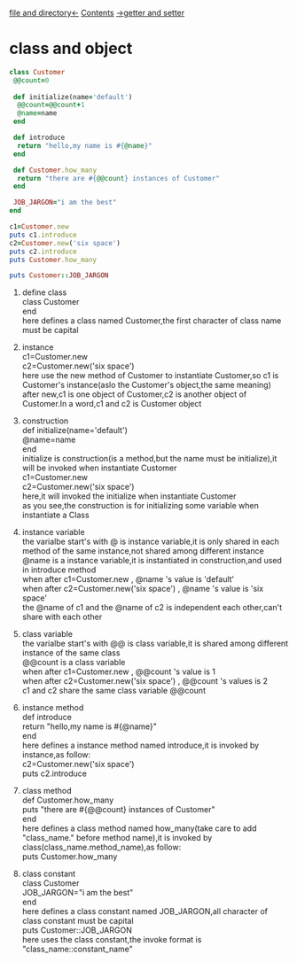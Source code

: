 [file and directory<-](file_and_dir.md)  [Contents](../README.md)  [->getter and setter](getter_and_setter.md)  
# class and object  

```ruby
class Customer
 @@count=0
 
 def initialize(name='default')
  @@count=@@count+1
  @name=name 
 end

 def introduce
  return "hello,my name is #{@name}"
 end

 def Customer.how_many
  return "there are #{@@count} instances of Customer"
 end

 JOB_JARGON="i am the best"
end

c1=Customer.new
puts c1.introduce
c2=Customer.new('six space')
puts c2.introduce
puts Customer.how_many

puts Customer::JOB_JARGON


```
  
1. define class  
class Customer  
end  
here defines a class named Customer,the first character of class name must be capital  
  
2. instance  
c1=Customer.new  
c2=Customer.new('six space')  
here use the new method of Customer to instantiate Customer,so c1 is Customer's instance(aslo the Customer's object,the same meaning)  
after new,c1 is one object of Customer,c2 is another object of Customer.In a word,c1 and c2 is Customer object  
  
3. construction  
 def initialize(name='default')  
  @name=name  
 end  
initialize is construction(is a method,but the name must be initialize),it will be invoked when instantiate Customer  
c1=Customer.new  
c2=Customer.new('six space')  
here,it will invoked the initialize when instantiate Customer  
as you see,the construction is for initializing some variable when instantiate a Class  
  
4. instance variable  
the varialbe start's with @ is instance variable,it is only shared in each method of the same instance,not shared among different instance  
@name is a instance variable,it is instantiated in construction,and used in introduce method  
when after c1=Customer.new              , @name 's value is 'default'  
when after c2=Customer.new('six space') , @name 's value is 'six space'  
the @name of c1 and the @name of c2 is independent each other,can't share with each other  
  
5. class variable  
the varialbe start's with @@ is class variable,it is shared among different instance of the same class  
@@count is a class variable  
when after c1=Customer.new              , @@count 's value is 1  
when after c2=Customer.new('six space') , @@count 's values is 2  
c1 and c2 share the same class variable @@count  
  
6. instance method  
 def introduce  
  return "hello,my name is #{@name}"  
 end  
here defines a instance method named introduce,it is invoked by instance,as follow:  
c2=Customer.new('six space')  
puts c2.introduce  
  
7. class method  
 def Customer.how_many  
  puts "there are #{@@count} instances of Customer"  
 end  
here defines a class method named how_many(take care to add "class_name." before method name),it is invoked by class(class_name.method_name),as follow:  
puts Customer.how_many  
  
8. class constant  
class Customer  
 JOB_JARGON="i am the best"  
end  
here defines a class constant named JOB_JARGON,all character of class constant must be capital  
puts Customer::JOB_JARGON  
here uses the class constant,the invoke format is "class_name::constant_name"  
  
  

